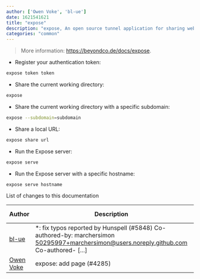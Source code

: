 ```yaml
---
author: ['Owen Voke', 'bl-ue']
date: 1621541621
title: "expose"
description: "expose, An open source tunnel application for sharing websites."
categories: "common"
---
```

> More information: <https://beyondco.de/docs/expose>.

- Register your authentication token:

```bash
expose token token
```

- Share the current working directory:

```bash
expose
```

- Share the current working directory with a specific subdomain:

```bash
expose --subdomain=subdomain
```

- Share a local URL:

```bash
expose share url
```

- Run the Expose server:

```bash
expose serve
```

- Run the Expose server with a specific hostname:

```bash
expose serve hostname
```
List of changes to this documentation


Author | Description | ISO 8601 Date | GitHub link
------|-----|-----|-----
[bl-ue](mailto:54780737+bl-ue@users.noreply.github.com) | *: fix typos reported by Hunspell (#5848) Co-authored-by: marchersimon <50295997+marchersimon@users.noreply.github.com> Co-authored- [...] | 2021-05-20T22:13:41 | [8ebd171d6f00](https://github.com/tldr-pages/tldr/commit/8ebd171d6f001698709fefc02b1fd5cc9f3a99c4)
[Owen Voke](mailto:development@voke.dev) | expose: add page (#4285) | 2020-08-28T10:12:44 | [e815eb4c6e47](https://github.com/tldr-pages/tldr/commit/e815eb4c6e478c90e3b0a13970702f0a814b18ab)

